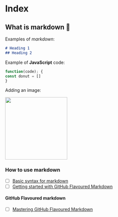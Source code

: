 # Index

## What is markdown :wave:

Examples of _markdown_:
```markdown
# Heading 1
## Heading 2
```

Example of **JavaScript** code:

```JavaScript
function(code); {
const donut = []
}
```

Adding an image:

<img src="https://octodex.github.com/images/Fintechtocat.png" width="200">

### How to use markdown

- [ ] [Basic syntax for markdown](https://www.markdownguide.org/basic-syntax)
- [ ] [Getting started with GitHub Flavoured Markdown](https://docs.github.com/en/get-started/writing-on-github/getting-started-with-writing-and-formatting-on-github)

#### GitHub Flavoured markdown

- [ ] [Mastering GitHub Flavoured Markdown](https://docs.github.com/en/get-started/writing-on-github/getting-started-with-writing-and-formatting-on-github/basic-writing-and-formatting-syntax)
